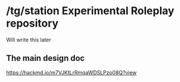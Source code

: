# /tg/station Experimental Roleplay repository
Will write this later

## The main design doc
https://hackmd.io/m7VJKtLrRmqaWDSLPzo08Q?view
